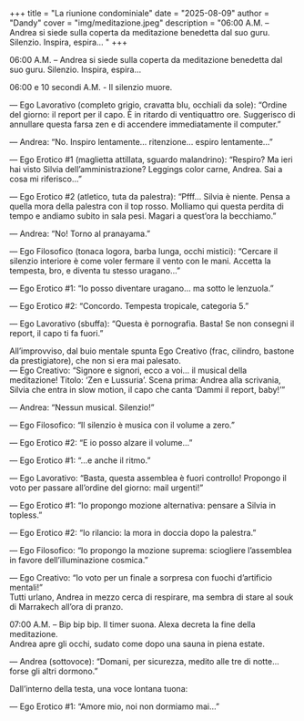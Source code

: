 +++
title = "La riunione condominiale"
date = "2025-08-09"
author = "Dandy"
cover = "img/meditazione.jpeg"
description = "06:00 A.M. – Andrea si siede sulla coperta da meditazione benedetta dal suo guru. Silenzio. Inspira, espira…
"
+++

06:00 A.M. – Andrea si siede sulla coperta da meditazione benedetta dal suo guru. Silenzio. Inspira, espira…  

06:00 e 10 secondi A.M. - Il silenzio muore.  

— Ego Lavorativo (completo grigio, cravatta blu, occhiali da sole): “Ordine del giorno: il report per il capo. È in ritardo di ventiquattro ore. Suggerisco di annullare questa farsa zen e di accendere immediatamente il computer.”  

— Andrea: “No. Inspiro lentamente… ritenzione… espiro lentamente…”  

— Ego Erotico #1 (maglietta attillata, sguardo malandrino): “Respiro? Ma ieri hai visto Silvia dell’amministrazione? Leggings color carne, Andrea. Sai a cosa mi riferisco…”  

— Ego Erotico #2 (atletico, tuta da palestra): “Pfff… Silvia è niente. Pensa a quella mora della palestra con il top rosso. Molliamo qui questa perdita di tempo e andiamo subito in sala pesi. Magari a quest’ora la becchiamo.”  

— Andrea: “No! Torno al pranayama.”  

— Ego Filosofico (tonaca logora, barba lunga, occhi mistici): “Cercare il silenzio interiore è come voler fermare il vento con le mani. Accetta la tempesta, bro, e diventa tu stesso uragano…”  

— Ego Erotico #1: “Io posso diventare uragano… ma sotto le lenzuola.”  

— Ego Erotico #2: “Concordo. Tempesta tropicale, categoria 5.”  

— Ego Lavorativo (sbuffa): “Questa è pornografia. Basta! Se non consegni il report, il capo ti fa fuori.”  

All’improvviso, dal buio mentale spunta Ego Creativo (frac, cilindro, bastone da prestigiatore), che non si era mai palesato.  
— Ego Creativo: “Signore e signori, ecco a voi… il musical della meditazione! Titolo: ‘Zen e Lussuria’. Scena prima: Andrea alla scrivania, Silvia che entra in slow motion, il capo che canta ‘Dammi il report, baby!’”  

— Andrea: “Nessun musical. Silenzio!”  

— Ego Filosofico: “Il silenzio è musica con il volume a zero.”  

— Ego Erotico #2: “E io posso alzare il volume…”  

— Ego Erotico #1: “…e anche il ritmo.”  

— Ego Lavorativo: “Basta, questa assemblea è fuori controllo! Propongo il voto per passare all’ordine del giorno: mail urgenti!”  

— Ego Erotico #1: “Io propongo mozione alternativa: pensare a Silvia in topless.”  

— Ego Erotico #2: “Io rilancio: la mora in doccia dopo la palestra.”  

— Ego Filosofico: “Io propongo la mozione suprema: sciogliere l’assemblea in favore dell’illuminazione cosmica.”  

— Ego Creativo: “Io voto per un finale a sorpresa con fuochi d’artificio mentali!”  
Tutti urlano, Andrea in mezzo cerca di respirare, ma sembra di stare al souk di Marrakech all’ora di pranzo.  

07:00 A.M. – Bip bip bip. Il timer suona. Alexa decreta la fine della meditazione.  
Andrea apre gli occhi, sudato come dopo una sauna in piena estate.  

— Andrea (sottovoce): “Domani, per sicurezza, medito alle tre di notte… forse gli altri dormono.”  

Dall’interno della testa, una voce lontana tuona:  

— Ego Erotico #1: “Amore mio, noi non dormiamo mai…”  

